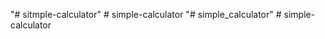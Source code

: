 "# sitmple-calculator" 
#   s i m p l e - c a l c u l a t o r 
 
 "# simple_calculator" 
#   s i m p l e - c a l c u l a t o r  
 